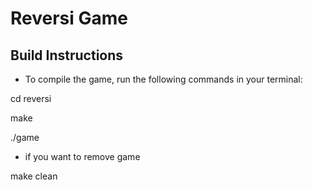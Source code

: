 # Reversi Game

## Build Instructions

- To compile the game, run the following commands in your terminal:

cd reversi

make

./game

- if you want to remove game

make clean

